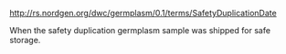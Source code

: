 http://rs.nordgen.org/dwc/germplasm/0.1/terms/SafetyDuplicationDate

When the safety duplication germplasm sample was shipped for safe storage.